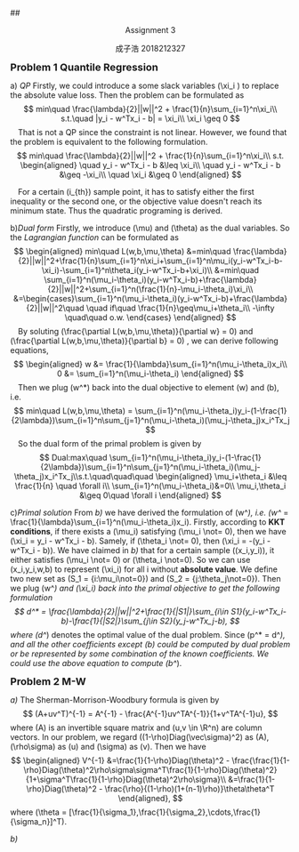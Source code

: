 ##<center>Assignment 3</center>
<center>成子浩 2018212327</center>

<font size=4>**Problem 1 Quantile Regression**</font>

a) *QP*
Firstly, we could introduce a some slack variables \(\xi_i \) to replace the absolute value loss. Then the problem can be formulated as 
$$
min\quad \frac{\lambda}{2}||w||^2 + \frac{1}{n}\sum_{i=1}^n\xi_i\\ s.t.\quad |y_i - w^Tx_i - b| = \xi_i\\ \xi_i \geq 0 
$$
&ensp;&ensp;That is not a QP since the constraint is not linear. However, we found that the problem is equivalent to the following formulation. 
$$
min\quad \frac{\lambda}{2}||w||^2 + \frac{1}{n}\sum_{i=1}^n\xi_i\\ 
s.t.
\begin{aligned}
\quad y_i - w^Tx_i - b &\leq \xi_i\\
\quad y_i - w^Tx_i - b &\geq -\xi_i\\
\quad \xi_i &\geq 0
\end{aligned}
$$

&ensp;&ensp;For a certain \(i_{th}\) sample point, it has to satisfy either the first inequality or the second one, or the objective value doesn't reach its minimum state. Thus the quadratic programing is derived.

b)*Dual form*
Firstly, we introduce \(\mu\) and \(\theta\) as the dual variables. So the *Lagrangian function* can be formulated as 
$$
\begin{aligned}
min\quad L(w,b,\mu,\theta) 
&=min\quad \frac{\lambda}{2}||w||^2+\frac{1}{n}\sum_{i=1}^n\xi_i+\sum_{i=1}^n\mu_i(y_i-w^Tx_i-b-\xi_i)-\sum_{i=1}^n\theta_i(y_i-w^Tx_i-b+\xi_i)\\
&=min\quad \sum_{i=1}^n(\mu_i-\theta_i)(y_i-w^Tx_i-b)+\frac{\lambda}{2}||w||^2+\sum_{i=1}^n(\frac{1}{n}-\mu_i-\theta_i)\xi_i\\
&=\begin{cases}\sum_{i=1}^n(\mu_i-\theta_i)(y_i-w^Tx_i-b)+\frac{\lambda}{2}||w||^2\quad \quad if\quad \frac{1}{n}\geq\mu_i+\theta_i\\
-\infty \quad\quad o.w.
\end{cases}
\end{aligned}
$$
&ensp;&ensp;By soluting \(\frac{\partial L(w,b,\mu,\theta)}{\partial w} = 0\) and \(\frac{\partial L(w,b,\mu,\theta)}{\partial b} = 0\) , we can derive following equations, 
$$
\begin{aligned}
w &= \frac{1}{\lambda}\sum_{i=1}^n(\mu_i-\theta_i)x_i\\
0 &= \sum_{i=1}^n(\mu_i-\theta_i)
\end{aligned}
$$
&ensp;&ensp;Then we plug \(w^*\) back into the dual objective to element \(w\) and \(b\), i.e. 
$$
min\quad L(w,b,\mu,\theta) = \sum_{i=1}^n(\mu_i-\theta_i)y_i-(1-\frac{1}{2\lambda})\sum_{i=1}^n\sum_{j=1}^n(\mu_i-\theta_i)(\mu_j-\theta_j)x_i^Tx_j
$$
&ensp;&ensp;So the dual form of the primal problem is given by
$$
Dual:max\quad \sum_{i=1}^n(\mu_i-\theta_i)y_i-(1-\frac{1}{2\lambda})\sum_{i=1}^n\sum_{j=1}^n(\mu_i-\theta_i)(\mu_j-\theta_j)x_i^Tx_j\\s.t.\quad\quad\quad
\begin{aligned}
\mu_i+\theta_i &\leq \frac{1}{n} \quad \forall i\\
\sum_{i=1}^n(\mu_i-\theta_i)&=0\\
\mu_i,\theta_i &\geq 0\quad \forall i
\end{aligned}
$$

c)*Primal solution*
From *b)* we have derived the formulation of \(w^*\), i.e. \(w^* = \frac{1}{\lambda}\sum_{i=1}^n(\mu_i-\theta_i)x_i\). Firstly, according to **KKT conditions**, if there exists a \(\mu_i\) satisfying \(\mu_i \not= 0\), then we have \(\xi_i = y_i - w^Tx_i - b\). Samely, if \(\theta_i \not= 0\), then \(\xi_i = -(y_i - w^Tx_i - b)\). We have claimed in *b)* that for a certain sample \((x_i,y_i)\), it either satisfies \(\mu_i \not= 0\) or \(\theta_i \not=0\). So we can use \(x_i,y_i,w,b\) to represent \(\xi_i\) for all i without **absolute value**. We define two new set as \(S_1 = \{i:\mu_i\not=0\}\) and \(S_2 = \{j:\theta_j\not=0\}\). Then we plug \(w^*\) and \(\xi_i\) back into the primal objective to get the following formulation
$$
d^* = \frac{\lambda}{2}||w||^2+\frac{1}{|S1|}\sum_{i\in S1}(y_i-w^Tx_i-b)-\frac{1}{|S2|}\sum_{j\in S2}(y_j-w^Tx_j-b),
$$
where \(d^*\) denotes the optimal value of the dual problem. Since \(p^* = d^*\), and all the other coefficients except \(b\) could be computed by dual problem or be represented by some combination of the known coefficients. We could use the above equation to compute \(b^*\).
<br>

<font size=4>**Problem 2 M-W**</font>

*a)*
The Sherman-Morrison-Woodbury formula is given by
$$
(A+uv^T)^{-1} = A^{-1} - \frac{A^{-1}uv^TA^{-1}}{1+v^TA^{-1}u},
$$
where \(A\) is an invertible square matrix and \(u,v \in \R^n\) are column vectors. In our problem, we regard \((1-\rho)Diag(\vec\sigma)^2\) as \(A\), \(\rho\sigma\) as \(u\) and \(\sigma\) as \(v\). Then we have
$$
\begin{aligned}
V^{-1}
&=\frac{1}{1-\rho}Diag(\theta)^2 - \frac{\frac{1}{1-\rho}Diag(\theta)^2\rho\sigma\sigma^T\frac{1}{1-\rho}Diag(\theta)^2}{1+\sigma^T\frac{1}{1-\rho}Diag(\theta)^2\rho\sigma}\\
&=\frac{1}{1-\rho}Diag(\theta)^2 - \frac{\rho}{(1-\rho)(1+(n-1)\rho)}\theta\theta^T
\end{aligned},
$$
where \(\theta = [\frac{1}{\sigma_1},\frac{1}{\sigma_2},\cdots,\frac{1}{\sigma_n}]^T\).

*b)*
